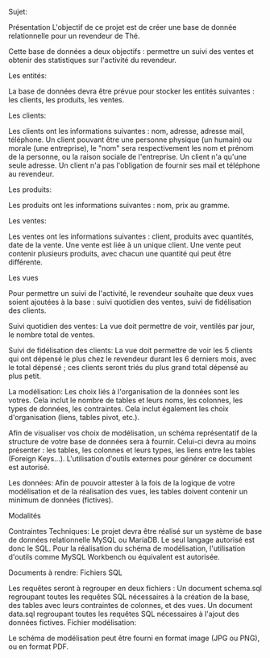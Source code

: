 Sujet:

Présentation
L'objectif de ce projet est de créer une base de donnée relationnelle pour un revendeur de Thé.

Cette base de données a deux objectifs : 
permettre un suivi des ventes et obtenir des statistiques sur l'activité du revendeur.

Les entités: 

La base de données devra être prévue pour stocker les entités suivantes : 
les clients, les produits, les ventes.

Les clients: 

Les clients ont les informations suivantes : nom, adresse, adresse mail, téléphone.
Un client pouvant être une personne physique (un humain) ou morale (une entreprise), le "nom" sera respectivement les nom et prénom de la personne, ou la raison sociale de l'entreprise.
Un client n'a qu'une seule adresse.
Un client n'a pas l'obligation de fournir ses mail et téléphone au revendeur.

Les produits:

Les produits ont les informations suivantes : nom, prix au gramme.

Les ventes:

Les ventes ont les informations suivantes : client, produits avec quantités, date de la vente.
Une vente est liée à un unique client.
Une vente peut contenir plusieurs produits, avec chacun une quantité qui peut être différente.

Les vues

Pour permettre un suivi de l'activité, le revendeur souhaite que deux vues soient ajoutées à la base : suivi quotidien des ventes, suivi de fidélisation des clients.

Suivi quotidien des ventes:
La vue doit permettre de voir, ventilés par jour, le nombre total de ventes.

Suivi de fidélisation des clients:
La vue doit permettre de voir les 5 clients qui ont dépensé le plus chez le revendeur durant les 6 derniers mois, avec le total dépensé ; ces clients seront triés du plus grand total dépensé au plus petit.

La modélisation:
Les choix liés à l'organisation de la données sont les votres. 
Cela inclut le nombre de tables et leurs noms, les colonnes, les types de données, les contraintes. 
Cela inclut également les choix d'organisation (liens, tables pivot, etc.).

Afin de visualiser vos choix de modélisation, un schéma représentatif de la structure de votre base de données sera à fournir. 
Celui-ci devra au moins présenter : les tables, les colonnes et leurs types, les liens entre les tables (Foreign Keys...). 
L'utilisation d'outils externes pour générer ce document est autorisé.

Les données:
Afin de pouvoir attester à la fois de la logique de votre modélisation et de la réalisation des vues, les tables doivent contenir un minimum de données (fictives).

Modalités

Contraintes Techniques:
Le projet devra être réalisé sur un système de base de données relationnelle MySQL ou MariaDB.
Le seul langage autorisé est donc le SQL.
Pour la réalisation du schéma de modélisation, l'utilisation d'outils comme MySQL Workbench ou équivalent est autorisée.

Documents à rendre:
Fichiers SQL

Les requêtes seront à regrouper en deux fichiers :
Un document schema.sql regroupant toutes les requêtes SQL nécessaires à la création de la base, des tables avec leurs contraintes de colonnes, et des vues.
Un document data.sql regroupant toutes les requêtes SQL nécessaires à l'ajout des données fictives.
Fichier modélisation:

Le schéma de modélisation peut être fourni en format image (JPG ou PNG), ou en format PDF.
 
